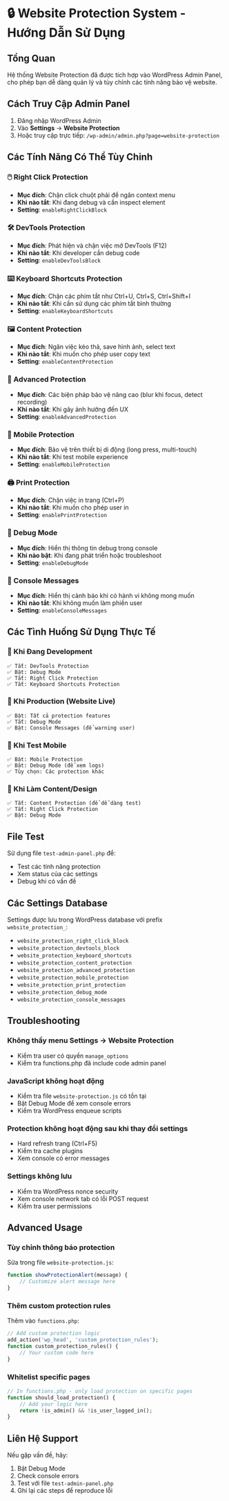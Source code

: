 # 🔒 Website Protection System - Hướng Dẫn Sử Dụng

## Tổng Quan

Hệ thống Website Protection đã được tích hợp vào WordPress Admin Panel, cho phép bạn dễ dàng quản lý và tùy chỉnh các tính năng bảo vệ website.

## Cách Truy Cập Admin Panel

1. Đăng nhập WordPress Admin
2. Vào **Settings** → **Website Protection**
3. Hoặc truy cập trực tiếp: `/wp-admin/admin.php?page=website-protection`

## Các Tính Năng Có Thể Tùy Chỉnh

### 🖱️ Right Click Protection
- **Mục đích**: Chặn click chuột phải để ngăn context menu
- **Khi nào tắt**: Khi đang debug và cần inspect element
- **Setting**: `enableRightClickBlock`

### 🛠️ DevTools Protection  
- **Mục đích**: Phát hiện và chặn việc mở DevTools (F12)
- **Khi nào tắt**: Khi developer cần debug code
- **Setting**: `enableDevToolsBlock`

### ⌨️ Keyboard Shortcuts Protection
- **Mục đích**: Chặn các phím tắt như Ctrl+U, Ctrl+S, Ctrl+Shift+I
- **Khi nào tắt**: Khi cần sử dụng các phím tắt bình thường
- **Setting**: `enableKeyboardShortcuts`

### 🖼️ Content Protection
- **Mục đích**: Ngăn việc kéo thả, save hình ảnh, select text
- **Khi nào tắt**: Khi muốn cho phép user copy text
- **Setting**: `enableContentProtection`

### 🔧 Advanced Protection
- **Mục đích**: Các biện pháp bảo vệ nâng cao (blur khi focus, detect recording)
- **Khi nào tắt**: Khi gây ảnh hưởng đến UX
- **Setting**: `enableAdvancedProtection`

### 📱 Mobile Protection  
- **Mục đích**: Bảo vệ trên thiết bị di động (long press, multi-touch)
- **Khi nào tắt**: Khi test mobile experience
- **Setting**: `enableMobileProtection`

### 🖨️ Print Protection
- **Mục đích**: Chặn việc in trang (Ctrl+P)
- **Khi nào tắt**: Khi muốn cho phép user in
- **Setting**: `enablePrintProtection`

### 🐛 Debug Mode
- **Mục đích**: Hiển thị thông tin debug trong console
- **Khi nào bật**: Khi đang phát triển hoặc troubleshoot
- **Setting**: `enableDebugMode`

### 💬 Console Messages
- **Mục đích**: Hiển thị cảnh báo khi có hành vi không mong muốn
- **Khi nào tắt**: Khi không muốn làm phiền user
- **Setting**: `enableConsoleMessages`

## Các Tình Huống Sử Dụng Thực Tế

### 🔧 Khi Đang Development
```
✅ Tắt: DevTools Protection
✅ Bật: Debug Mode  
✅ Tắt: Right Click Protection
✅ Tắt: Keyboard Shortcuts Protection
```

### 🚀 Khi Production (Website Live)
```
✅ Bật: Tất cả protection features
✅ Tắt: Debug Mode
✅ Bật: Console Messages (để warning user)
```

### 📱 Khi Test Mobile
```
✅ Bật: Mobile Protection
✅ Bật: Debug Mode (để xem logs)
✅ Tùy chọn: Các protection khác
```

### 🎨 Khi Làm Content/Design
```
✅ Tắt: Content Protection (để dễ dàng test)
✅ Tắt: Right Click Protection
✅ Bật: Debug Mode
```

## File Test

Sử dụng file `test-admin-panel.php` để:
- Test các tính năng protection
- Xem status của các settings
- Debug khi có vấn đề

## Các Settings Database

Settings được lưu trong WordPress database với prefix `website_protection_`:

- `website_protection_right_click_block`
- `website_protection_devtools_block`  
- `website_protection_keyboard_shortcuts`
- `website_protection_content_protection`
- `website_protection_advanced_protection`
- `website_protection_mobile_protection`
- `website_protection_print_protection`
- `website_protection_debug_mode`
- `website_protection_console_messages`

## Troubleshooting

### Không thấy menu Settings → Website Protection
- Kiểm tra user có quyền `manage_options`
- Kiểm tra functions.php đã include code admin panel

### JavaScript không hoạt động
- Kiểm tra file `website-protection.js` có tồn tại
- Bật Debug Mode để xem console errors
- Kiểm tra WordPress enqueue scripts

### Protection không hoạt động sau khi thay đổi settings
- Hard refresh trang (Ctrl+F5)
- Kiểm tra cache plugins
- Xem console có error messages

### Settings không lưu
- Kiểm tra WordPress nonce security
- Xem console network tab có lỗi POST request
- Kiểm tra user permissions

## Advanced Usage

### Tùy chỉnh thông báo protection
Sửa trong file `website-protection.js`:
```javascript
function showProtectionAlert(message) {
    // Customize alert message here
}
```

### Thêm custom protection rules
Thêm vào `functions.php`:
```php
// Add custom protection logic
add_action('wp_head', 'custom_protection_rules');
function custom_protection_rules() {
    // Your custom code here
}
```

### Whitelist specific pages
```php
// In functions.php - only load protection on specific pages
function should_load_protection() {
    // Add your logic here
    return !is_admin() && !is_user_logged_in();
}
```

## Liên Hệ Support

Nếu gặp vấn đề, hãy:
1. Bật Debug Mode
2. Check console errors  
3. Test với file `test-admin-panel.php`
4. Ghi lại các steps để reproduce lỗi
